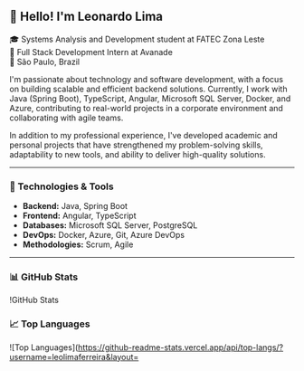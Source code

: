 ## 👋 Hello! I'm Leonardo Lima

🎓 Systems Analysis and Development student at FATEC Zona Leste  
💼 Full Stack Development Intern at Avanade  
📍 São Paulo, Brazil

I'm passionate about technology and software development, with a focus on building scalable and efficient backend solutions. Currently, I work with Java (Spring Boot), TypeScript, Angular, Microsoft SQL Server, Docker, and Azure, contributing to real-world projects in a corporate environment and collaborating with agile teams.

In addition to my professional experience, I've developed academic and personal projects that have strengthened my problem-solving skills, adaptability to new tools, and ability to deliver high-quality solutions.

---

### 🚀 Technologies & Tools
- **Backend:** Java, Spring Boot  
- **Frontend:** Angular, TypeScript  
- **Databases:** Microsoft SQL Server, PostgreSQL  
- **DevOps:** Docker, Azure, Git, Azure DevOps  
- **Methodologies:** Scrum, Agile

---

### 📊 GitHub Stats

!GitHub Stats

### 📈 Top Languages

![Top Languages](https://github-readme-stats.vercel.app/api/top-langs/?username=leolimaferreira&layout=
